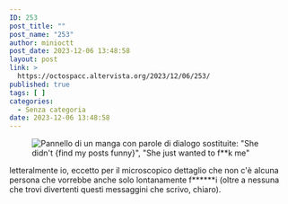 ```yaml
---
ID: 253
post_title: ""
post_name: "253"
author: minioctt
post_date: 2023-12-06 13:48:58
layout: post
link: >
  https://octospacc.altervista.org/2023/12/06/253/
published: true
tags: [ ]
categories:
  - Senza categoria
date: 2023-12-06 13:48:58
---
```

<!-- wp:image {"id":254,"sizeSlug":"large","linkDestination":"none"} -->
<figure class="wp-block-image size-large"><img src="https://octospacc.altervista.org/wp-content/uploads/2023/12/image-1-960x901.png" alt="Pannello di un manga con parole di dialogo sostituite: &quot;She didn't {find my posts funny}&quot;, &quot;She just wanted to f**k me&quot;" class="wp-image-254"/></figure>
<!-- /wp:image -->

<!-- wp:paragraph -->
<p>letteralmente io, eccetto per il microscopico dettaglio che non c'è alcuna persona che vorrebbe anche solo lontanamente f******i (oltre a nessuna che trovi divertenti questi messaggini che scrivo, chiaro).</p>
<!-- /wp:paragraph -->
